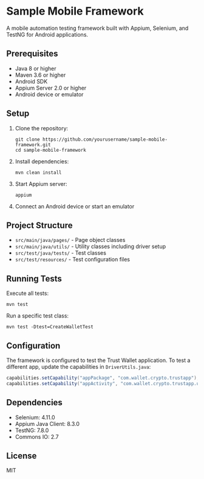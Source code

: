 # Sample Mobile Framework

A mobile automation testing framework built with Appium, Selenium, and TestNG for Android applications.

## Prerequisites

- Java 8 or higher
- Maven 3.6 or higher
- Android SDK
- Appium Server 2.0 or higher
- Android device or emulator

## Setup

1. Clone the repository:
   ```
   git clone https://github.com/yourusername/sample-mobile-framework.git
   cd sample-mobile-framework
   ```

2. Install dependencies:
   ```
   mvn clean install
   ```

3. Start Appium server:
   ```
   appium
   ```

4. Connect an Android device or start an emulator

## Project Structure

- `src/main/java/pages/` - Page object classes
- `src/main/java/utils/` - Utility classes including driver setup
- `src/test/java/tests/` - Test classes
- `src/test/resources/` - Test configuration files

## Running Tests

Execute all tests:
```
mvn test
```

Run a specific test class:
```
mvn test -Dtest=CreateWalletTest
```

## Configuration

The framework is configured to test the Trust Wallet application. To test a different app, update the capabilities in `DriverUtils.java`:

```java
capabilities.setCapability("appPackage", "com.wallet.crypto.trustapp");
capabilities.setCapability("appActivity", "com.wallet.crypto.trustapp.ui.app.AppActivity");
```

## Dependencies

- Selenium: 4.11.0
- Appium Java Client: 8.3.0
- TestNG: 7.8.0
- Commons IO: 2.7

## License

MIT